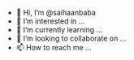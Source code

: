 - 👋 Hi, I’m @saihaanbaba
- 👀 I’m interested in ...
- 🌱 I’m currently learning ...
- 💞️ I’m looking to collaborate on ...
- 📫 How to reach me ...

<!---
saihaanbaba/saihaanbaba is a ✨ special ✨ repository because its `README.md` (this file) appears on your GitHub profile.
You can click the Preview link to take a look at your changes.
--->
